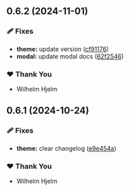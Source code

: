 ## 0.6.2 (2024-11-01)

### 🩹 Fixes

- **theme:** update version ([cf91176](https://github.com/migrationsverket/midas/commit/cf91176))
- **modal:** update modal docs ([62f2546](https://github.com/migrationsverket/midas/commit/62f2546))

### ❤️  Thank You

- Wilhelm Hjelm

## 0.6.1 (2024-10-24)

### 🩹 Fixes

- **theme:** clear changelog ([e9e454a](https://github.com/migrationsverket/midas/commit/e9e454a))

### ❤️  Thank You

- Wilhelm Hjelm